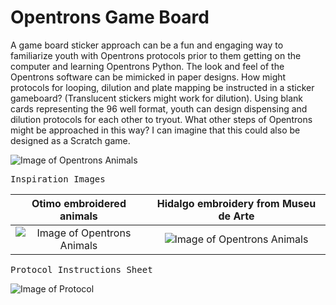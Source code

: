 # Opentrons Game Board

A game board sticker approach can be a fun and engaging way to familiarize youth with Opentrons protocols prior to them getting on the computer and learning Opentrons Python. The look and feel of the Opentrons software can be mimicked in paper designs. How might protocols for looping, dilution and plate mapping be instructed in a sticker gameboard? (Translucent stickers might work for dilution). Using blank cards representing the 96 well format, youth can design dispensing and dilution protocols for each other to tryout. What other steps of Opentrons might be approached in this way? I can imagine that this could also be designed as a Scratch game.


![Image of Opentrons Animals](https://ik.imagekit.io/4gn8dog2vom/image4_xg_euSBKv.jpg)

<pre>Inspiration Images</pre>

Otimo embroidered animals    |  Hidalgo embroidery from Museu de Arte
:-------------------------:|:-------------------------:
![Image of Opentrons Animals](https://ik.imagekit.io/4gn8dog2vom/image7_ybctHv8jUq.jpg) |  ![Image of Opentrons Animals](https://ik.imagekit.io/4gn8dog2vom/image8_xCZpgExIGj.png) 

<pre>
Protocol Instructions Sheet
</pre>
![Image of Protocol](https://ik.imagekit.io/4gn8dog2vom/image10_d2Xl8eiEZ-.jpg)



